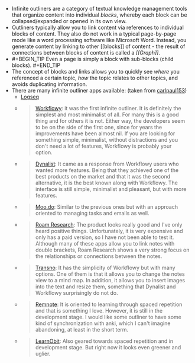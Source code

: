 - Infinite outliners are a category of textual knowledge management tools that organize content into individual _blocks_, whereby each block can be collapsed/expanded or opened in its own view.
- Outliners typically allow you to link content via references to individual blocks of content. They also do not work in a typical page-by-page mode like a word processing software like Microsoft Word. Instead, you generate content by linking to other [[blocks]] of content - the result of connections between blocks of content is called a _[[Graph]]_.
-
  #+BEGIN_TIP
  Even a page is simply a block with sub-blocks (child blocks).
  #+END_TIP
- The concept of blocks and links allows you to quickly see _where_ you referenced a certain topic, _how_ the topic relates to other topics, and avoids duplicating information.
- There are many infinite outliner apps available: (taken from [carlpaul153](https://www.reddit.com/r/productivity/comments/j5jru1/comparison_guide_of_infinite_outliner_apps/))
	- [Logseq](https://logseq.github.io/)
	-
	  > [Workflowy](https://workflowy.com/): it was the first infinite outliner. It is definitely the simplest and most minimalist of all. For many this is a good thing and for others it is not. Either way, the developers seem to be on the side of the first one, since for years the improvements have been almost nil. If you are looking for something simple, minimalist, without distractions and you don't need a lot of features, Workflowy is probably your option.
	-
	  > [Dynalist](https://dynalist.io/why): It came as a response from Workflowy users who wanted more features. Being that they achieved one of the best products on the market and that it was the second alternative, it is the best known along with Workflowy. The interface is still simple, minimalist and pleasant, but with more features.
	-
	  > [Moo.do](https://dynalist.io/why): Similar to the previous ones but with an approach oriented to managing tasks and emails as well.
	-
	  > [Roam Research](https://dynalist.io/why): The product looks really good and I've only heard positive things. Unfortunately, it is very expensive and only has a paid version, so I have not been able to test it. Although many of these apps allow you to link notes with double brackets, Roam Research shows a very strong focus on the relationships or connections between the notes.
	-
	  > [Transno](https://dynalist.io/why): It has the simplicity of Workflowy but with many options. One of them is that it allows you to change the notes view to a mind map. In addition, it allows you to insert images into the text and resize them, something that Dynalist and Workflowy surprisingly do not do.
	-
	  > [Remnote](https://www.remnote.io/): It is oriented to learning through spaced repetition and that is something I love. However, it is still in the development stage. I would like some outliner to have some kind of synchronization with anki, which I can't imagine abandoning, at least in the short term.
	-
	  > [LearnObit](https://www.remnote.io/): Also geared towards spaced repetition and in development stage. But right now it looks even greener and uglier.